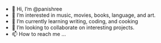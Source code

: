 - 👋 Hi, I’m @panishree
- 👀 I’m interested in music, movies, books, language, and art.
- 🌱 I’m currently learning writing, coding, and cooking
- 💞️ I’m looking to collaborate on interesting projects.
- 📫 How to reach me ...

<!---
panishree/panishree is a ✨ special ✨ repository because its `README.md` (this file) appears on your GitHub profile.
You can click the Preview link to take a look at your changes.
--->
